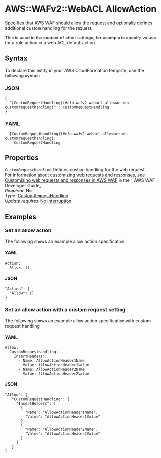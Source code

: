 # AWS::WAFv2::WebACL AllowAction<a name="aws-properties-wafv2-webacl-allowaction"></a>

Specifies that AWS WAF should allow the request and optionally defines additional custom handling for the request\.

This is used in the context of other settings, for example to specify values for a rule action or a web ACL default action\.

## Syntax<a name="aws-properties-wafv2-webacl-allowaction-syntax"></a>

To declare this entity in your AWS CloudFormation template, use the following syntax:

### JSON<a name="aws-properties-wafv2-webacl-allowaction-syntax.json"></a>

```
{
  "[CustomRequestHandling](#cfn-wafv2-webacl-allowaction-customrequesthandling)" : CustomRequestHandling
}
```

### YAML<a name="aws-properties-wafv2-webacl-allowaction-syntax.yaml"></a>

```
  [CustomRequestHandling](#cfn-wafv2-webacl-allowaction-customrequesthandling):
    CustomRequestHandling
```

## Properties<a name="aws-properties-wafv2-webacl-allowaction-properties"></a>

`CustomRequestHandling` <a name="cfn-wafv2-webacl-allowaction-customrequesthandling"></a>
Defines custom handling for the web request\.  
For information about customizing web requests and responses, see [Customizing web requests and responses in AWS WAF](https://docs.aws.amazon.com/waf/latest/developerguide/waf-custom-request-response.html) in the _ AWS WAF Developer Guide_\.  
_Required_: No  
_Type_: [CustomRequestHandling](aws-properties-wafv2-webacl-customrequesthandling.md)  
_Update requires_: [No interruption](https://docs.aws.amazon.com/AWSCloudFormation/latest/UserGuide/using-cfn-updating-stacks-update-behaviors.html#update-no-interrupt)

## Examples<a name="aws-properties-wafv2-webacl-allowaction--examples"></a>

### Set an allow action<a name="aws-properties-wafv2-webacl-allowaction--examples--Set_an_allow_action_"></a>

The following shows an example allow action specification\.

#### YAML<a name="aws-properties-wafv2-webacl-allowaction--examples--Set_an_allow_action_--yaml"></a>

```
Action:
  Allow: {}
```

#### JSON<a name="aws-properties-wafv2-webacl-allowaction--examples--Set_an_allow_action_--json"></a>

```
"Action": {
  "Allow": {}
}
```

### Set an allow action with a custom request setting<a name="aws-properties-wafv2-webacl-allowaction--examples--Set_an_allow_action_with_a_custom_request_setting"></a>

The following shows an example allow action specification with custom request handling\.

#### YAML<a name="aws-properties-wafv2-webacl-allowaction--examples--Set_an_allow_action_with_a_custom_request_setting--yaml"></a>

```
Allow:
  CustomRequestHandling:
    InsertHeaders:
      - Name: AllowActionHeader1Name
        Value: AllowActionHeader1Value
      - Name: AllowActionHeader2Name
        Value: AllowActionHeader2Value
```

#### JSON<a name="aws-properties-wafv2-webacl-allowaction--examples--Set_an_allow_action_with_a_custom_request_setting--json"></a>

```
"Allow": {
   "CustomRequestHandling": {
     "InsertHeaders": [
       {
         "Name": "AllowActionHeader1Name",
         "Value": "AllowActionHeader1Value"
       },
       {
         "Name": "AllowActionHeader2Name",
         "Value": "AllowActionHeader2Value"
       }
     ]
   }
}
```
